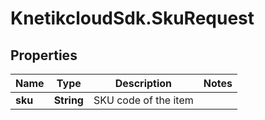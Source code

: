 # KnetikcloudSdk.SkuRequest

## Properties
Name | Type | Description | Notes
------------ | ------------- | ------------- | -------------
**sku** | **String** | SKU code of the item | 


